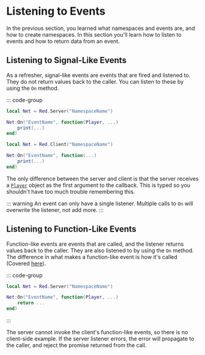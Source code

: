 # Listening to Events

In the previous section, you learned what namespaces and events are, and how to create namespaces. In this section you'll learn how to listen to events and how to return data from an event.

## Listening to Signal-Like Events

As a refresher, signal-like events are events that are fired and listened to. They do not return values back to the caller. You can listen to these by using the `On` method.

::: code-group

```lua [Server]
local Net = Red.Server("NamespaceName")

Net:On("EventName", function(Player, ...)
	print(...)
end)
```

```lua [Client]
local Net = Red.Client("NamespaceName")

Net:On("EventName", function(...)
	print(...)
end)
```

The only difference between the server and client is that the server receives a [`Player`](https://create.roblox.com/docs/reference/engine/classes/Player) object as the first argument to the callback. This is typed so you shouldn't have too much trouble remembering this.

::: warning
An event can only have a single listener. Multiple calls to `On` will overwrite the listener, not add more.
:::

## Listening to Function-Like Events

Function-like events are events that are called, and the listener returns values back to the caller. They are also listened to by using the `On` method. The difference in what makes a function-like event is how it's called (Covered [here](./sending-invoking-events)).

::: code-group

```lua [Server]
local Net = Red.Server("NamespaceName")

Net:On("EventName", function(Player, ...)
	return ...
end)
```

:::

The server cannot invoke the client's function-like events, so there is no client-side example. If the server listener errors, the error will propagate to the caller, and reject the promise returned from the call.
